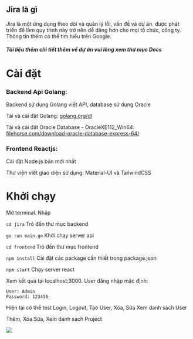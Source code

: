 ## Jira là gì

Jira là một ứng dụng theo dõi và quản lý lỗi, vấn đề và dự án.
được phát triển để làm quy trình này trở nên dễ dàng hơn cho mọi tổ chức, công ty.
Thông tin thêm có thể tìm hiểu trên Google.

##### Tài liệu thêm chi tiết thêm về dự án vui lòng xem thư mục ***Docs***

# Cài đặt

### Backend Api Golang:

Backend sử dụng Golang viết API, database sử dụng Oracle

Tải và cài đặt Golang: [golang.org/dl](https://golang.org/dl)

Tải và cài đặt Oracle Database - OracleXE112_Win64: [filehorse.com/download-oracle-database-express-64/](https://filehorse.com/download-oracle-database-express-64/)

### Frontend Reactjs:

Cài đặt Node.js bản mới nhất

Thư viện viết giao diện sử dụng: Material-UI và TailwindCSS

# Khởi chạy

Mở terminal. Nhập

`cd jira` Trỏ đến thư mục backend

`go run main.go` Khởi chạy server api

`cd frontend` Trỏ đến thư mục frontend

`npm install` Cài đặt các package cần thiết trong package.json

`npm start` Chạy server react

Xem kết quả tại localhost:3000. User đăng nhập mặc định:

```
User: Admin
Password: 123456
```

Hiện tại có thể test Login, Logout, Tạo User, Xóa, Sửa Xem danh sách User

Thêm, Xóa Sửa, Xem danh sách Project

![](assets\20210707_122402_image.png)
